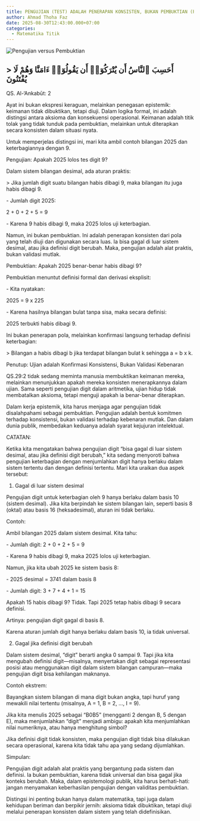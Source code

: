 ```yaml
---
title: PENGUJIAN (TEST) ADALAH PENERAPAN KONSISTEN, BUKAN PEMBUKTIAN (PROOF)
author: Ahmad Thoha Faz
date: 2025-08-30T12:43:00.000+07:00
categories:
  - Matematika Titik
---
```

![Pengujian versus Pembuktian](/images/uploads/whatsapp-image-2025-08-29-at-14.13.28_41058b62.jpg "Pengujian versus Pembuktian")

## \> أَحَسِبَ ٱلنَّاسُ أَن يُتْرَكُوٓا۟ أَن يَقُولُوٓا۟ ءَامَنَّا وَهُمْ لَا يُفْتَنُونَ

QS. Al-‘Ankabūt: 2

Ayat ini bukan ekspresi keraguan, melainkan penegasan epistemik: keimanan tidak dibuktikan, tetapi diuji. Dalam logika formal, ini adalah distingsi antara aksioma dan konsekuensi operasional. Keimanan adalah titik tolak yang tidak tunduk pada pembuktian, melainkan untuk diterapkan secara konsisten dalam situasi nyata.

Untuk memperjelas distingsi ini, mari kita ambil contoh bilangan 2025 dan keterbagiannya dengan 9.

Pengujian: Apakah 2025 lolos tes digit 9?

Dalam sistem bilangan desimal, ada aturan praktis:  

\> Jika jumlah digit suatu bilangan habis dibagi 9, maka bilangan itu juga habis dibagi 9.

\- Jumlah digit 2025:  

  2 + 0 + 2 + 5 = 9

\- Karena 9 habis dibagi 9, maka 2025 lolos uji keterbagian.

Namun, ini bukan pembuktian. Ini adalah penerapan konsisten dari pola yang telah diuji dan digunakan secara luas. Ia bisa gagal di luar sistem desimal, atau jika definisi digit berubah. Maka, pengujian adalah alat praktis, bukan validasi mutlak.

Pembuktian: Apakah 2025 benar-benar habis dibagi 9?

Pembuktian menuntut definisi formal dan derivasi eksplisit:

\- Kita nyatakan:  

  2025 = 9 x 225

\- Karena hasilnya bilangan bulat tanpa sisa, maka secara definisi:  

  2025 terbukti habis dibagi 9.

Ini bukan penerapan pola, melainkan konfirmasi langsung terhadap definisi keterbagian:  

\> Bilangan a habis dibagi b jika terdapat bilangan bulat k sehingga a = b x k.

Penutup: Ujian adalah Konfirmasi Konsistensi, Bukan Validasi Kebenaran

QS.29:2 tidak sedang meminta manusia membuktikan keimanan mereka, melainkan menunjukkan apakah mereka konsisten menerapkannya dalam ujian. Sama seperti pengujian digit dalam aritmetika, ujian hidup tidak membatalkan aksioma, tetapi menguji apakah ia benar-benar diterapkan.

Dalam kerja epistemik, kita harus menjaga agar pengujian tidak disalahpahami sebagai pembuktian. Pengujian adalah bentuk komitmen terhadap konsistensi, bukan validasi terhadap kebenaran mutlak. Dan dalam dunia publik, membedakan keduanya adalah syarat kejujuran intelektual.

CATATAN:

Ketika kita mengatakan bahwa pengujian digit “bisa gagal di luar sistem desimal, atau jika definisi digit berubah,” kita sedang menyoroti bahwa pengujian keterbagian dengan menjumlahkan digit hanya berlaku dalam sistem tertentu dan dengan definisi tertentu. Mari kita uraikan dua aspek tersebut:

1. Gagal di luar sistem desimal

Pengujian digit untuk keterbagian oleh 9 hanya berlaku dalam basis 10 (sistem desimal). Jika kita berpindah ke sistem bilangan lain, seperti basis 8 (oktal) atau basis 16 (heksadesimal), aturan ini tidak berlaku.

Contoh:

Ambil bilangan 2025 dalam sistem desimal. Kita tahu:

\- Jumlah digit: 2 + 0 + 2 + 5 = 9

\- Karena 9 habis dibagi 9, maka 2025 lolos uji keterbagian.

Namun, jika kita ubah 2025 ke sistem basis 8:

\- 2025 desimal = 3741 dalam basis 8

\- Jumlah digit: 3 + 7 + 4 + 1 = 15

Apakah 15 habis dibagi 9? Tidak. Tapi 2025 tetap habis dibagi 9 secara definisi.  

Artinya: pengujian digit gagal di basis 8.  

Karena aturan jumlah digit hanya berlaku dalam basis 10, ia tidak universal.

2. Gagal jika definisi digit berubah

Dalam sistem desimal, “digit” berarti angka 0 sampai 9. Tapi jika kita mengubah definisi digit—misalnya, menyertakan digit sebagai representasi posisi atau menggunakan digit dalam sistem bilangan campuran—maka pengujian digit bisa kehilangan maknanya.

Contoh ekstrem:

Bayangkan sistem bilangan di mana digit bukan angka, tapi huruf yang mewakili nilai tertentu (misalnya, A = 1, B = 2, ..., I = 9).  

Jika kita menulis 2025 sebagai “B0B5” (mengganti 2 dengan B, 5 dengan E), maka menjumlahkan “digit” menjadi ambigu: apakah kita menjumlahkan nilai numeriknya, atau hanya menghitung simbol?

Jika definisi digit tidak konsisten, maka pengujian digit tidak bisa dilakukan secara operasional, karena kita tidak tahu apa yang sedang dijumlahkan.

Simpulan:

Pengujian digit adalah alat praktis yang bergantung pada sistem dan definisi. Ia bukan pembuktian, karena tidak universal dan bisa gagal jika konteks berubah. Maka, dalam epistemologi publik, kita harus berhati-hati: jangan menyamakan keberhasilan pengujian dengan validitas pembuktian.

Distingsi ini penting bukan hanya dalam matematika, tapi juga dalam kehidupan beriman dan berpikir jernih: aksioma tidak dibuktikan, tetapi diuji melalui penerapan konsisten dalam sistem yang telah didefinisikan.
